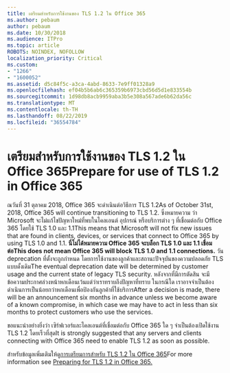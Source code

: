 ```yaml
---
title: เตรียมสำหรับการใช้งานของ TLS 1.2 ใน Office 365
ms.author: pebaum
author: pebaum
ms.date: 10/30/2018
ms.audience: ITPro
ms.topic: article
ROBOTS: NOINDEX, NOFOLLOW
localization_priority: Critical
ms.custom:
- "1266"
- "1600052"
ms.assetid: d5c84f5c-a3ca-4abd-8633-7e9ff01328a9
ms.openlocfilehash: ef04b5b6ab6c365359b6973cbd56d5d1e833554b
ms.sourcegitcommit: 1d98db8acb9959aba3b5e308a567ade6b62da56c
ms.translationtype: MT
ms.contentlocale: th-TH
ms.lasthandoff: 08/22/2019
ms.locfileid: "36554784"
---
```

# <a name="prepare-for-use-of-tls-12-in-office-365"></a><span data-ttu-id="53322-102">เตรียมสำหรับการใช้งานของ TLS 1.2 ใน Office 365</span><span class="sxs-lookup"><span data-stu-id="53322-102">Prepare for use of TLS 1.2 in Office 365</span></span>

<span data-ttu-id="53322-103">ณวันที่ 31 ตุลาคม 2018, Office 365 จะดำเนินต่อวิธีการ TLS 1.2</span><span class="sxs-lookup"><span data-stu-id="53322-103">As of October 31st, 2018, Office 365 will continue transitioning to TLS 1.2.</span></span> <span data-ttu-id="53322-104">ซึ่งหมายความ ว่า Microsoft จะไม่แก้ไขปัญหาใหม่ที่พบในไคลเอนต์ อุปกรณ์ หรือบริการต่าง ๆ ที่เชื่อมต่อกับ Office 365 โดยใช้ TLS 1.0 และ 1.1</span><span class="sxs-lookup"><span data-stu-id="53322-104">This means that Microsoft will not fix new issues that are found in clients, devices, or services that connect to Office 365 by using TLS 1.0 and 1.1.</span></span> <span data-ttu-id="53322-105">**นี่ไม่ได้หมายความ Office 365 จะบล็อก TLS 1.0 และ 1.1 เชื่อมต่อ**</span><span class="sxs-lookup"><span data-stu-id="53322-105">**This does not mean Office 365 will block TLS 1.0 and 1.1 connections.**</span></span> <span data-ttu-id="53322-106">วัน deprecation ที่ตั้งจะถูกกำหนด โดยการใช้งานของลูกค้าและสถานะปัจจุบันของความปลอดภัย TLS แบบดั้งเดิม</span><span class="sxs-lookup"><span data-stu-id="53322-106">The eventual deprecation date will be determined by customer usage and the current state of legacy TLS security.</span></span> <span data-ttu-id="53322-107">หลังจากที่มีการตัดสิน จะมีข้อความประกาศล่วงหน้าหกเดือนเว้นแต่ว่าเราทราบถึงปัญหาที่ทราบ ในกรณีใด เราอาจจำเป็นต้องดำเนินการเป็นน้อยกว่าหกเดือนเพื่อป้องกันลูกค้าที่ใช้บริการ</span><span class="sxs-lookup"><span data-stu-id="53322-107">After a decision is made, there will be an announcement six months in advance unless we become aware of a known compromise, in which case we may have to act in less than six months to protect customers who use the services.</span></span>
  
<span data-ttu-id="53322-108">ขอแนะนำอย่างยิ่งว่า เซิร์ฟเวอร์และไคลเอนต์ที่เชื่อมต่อกับ Office 365 ใด ๆ จำเป็นต้องเปิดใช้งาน TLS 1.2 โดยเร็วที่สุด</span><span class="sxs-lookup"><span data-stu-id="53322-108">It is strongly suggested that any servers and clients connecting with Office 365 need to enable TLS 1.2 as soon as possible.</span></span>
  
<span data-ttu-id="53322-109">สำหรับข้อมูลเพิ่มเติมให้ดู[การเตรียมการสำหรับ TLS 1.2 ใน Office 365](https://support.microsoft.com/help/4057306/preparing-for-tls-1-2-in-office-365)</span><span class="sxs-lookup"><span data-stu-id="53322-109">For more information see [Preparing for TLS 1.2 in Office 365.](https://support.microsoft.com/help/4057306/preparing-for-tls-1-2-in-office-365)</span></span>
  